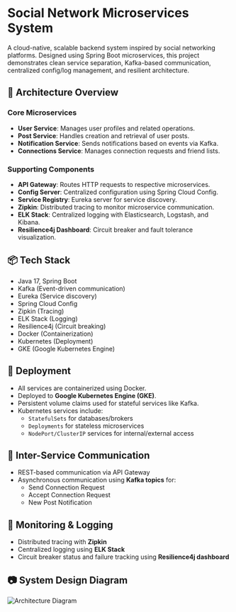 # Social Network Microservices System

A cloud-native, scalable backend system inspired by social networking platforms. Designed using Spring Boot microservices, this project demonstrates clean service separation, Kafka-based communication, centralized config/log management, and resilient architecture.

## 🧱 Architecture Overview

### Core Microservices
- **User Service**: Manages user profiles and related operations.
- **Post Service**: Handles creation and retrieval of user posts.
- **Notification Service**: Sends notifications based on events via Kafka.
- **Connections Service**: Manages connection requests and friend lists.

### Supporting Components
- **API Gateway**: Routes HTTP requests to respective microservices.
- **Config Server**: Centralized configuration using Spring Cloud Config.
- **Service Registry**: Eureka server for service discovery.
- **Zipkin**: Distributed tracing to monitor microservice communication.
- **ELK Stack**: Centralized logging with Elasticsearch, Logstash, and Kibana.
- **Resilience4j Dashboard**: Circuit breaker and fault tolerance visualization.

## 📦 Tech Stack

- Java 17, Spring Boot
- Kafka (Event-driven communication)
- Eureka (Service discovery)
- Spring Cloud Config
- Zipkin (Tracing)
- ELK Stack (Logging)
- Resilience4j (Circuit breaking)
- Docker (Containerization)
- Kubernetes (Deployment)
- GKE (Google Kubernetes Engine)

## 🚀 Deployment

- All services are containerized using Docker.
- Deployed to **Google Kubernetes Engine (GKE)**.
- Persistent volume claims used for stateful services like Kafka.
- Kubernetes services include:
  - `StatefulSets` for databases/brokers
  - `Deployments` for stateless microservices
  - `NodePort/ClusterIP` services for internal/external access

## 🔄 Inter-Service Communication

- REST-based communication via API Gateway
- Asynchronous communication using **Kafka topics** for:
  - Send Connection Request
  - Accept Connection Request
  - New Post Notification

## 🧪 Monitoring & Logging

- Distributed tracing with **Zipkin**
- Centralized logging using **ELK Stack**
- Circuit breaker status and failure tracking using **Resilience4j dashboard**

## 📷 System Design Diagram

![Architecture Diagram]([architecture.png](https://drive.google.com/file/d/1klXDFUatR0ih8YKrs0E-l2uSfsFvdDFt/view?usp=sharing))  



